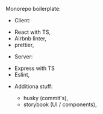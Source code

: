 Monorepo boilerplate:

- Client:

* React with TS,
* Airbnb linter,
* prettier,

- Server:

* Express with TS
* Eslint,

- Additiona stuff:

  - husky (commit's),
  - storybook (UI / components),
